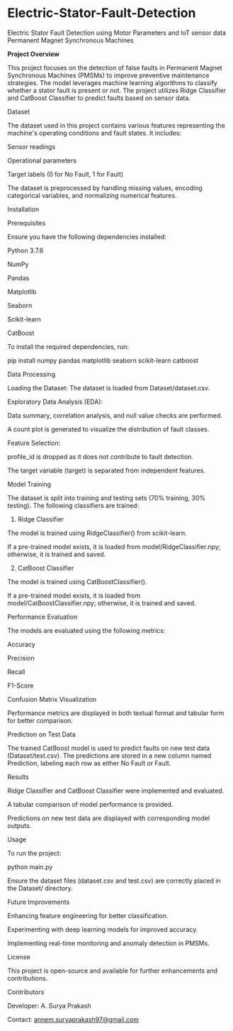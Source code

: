 # Electric-Stator-Fault-Detection
Electric Stator Fault Detection using Motor Parameters and IoT sensor data
Permanent Magnet Synchronous Machines

**Project Overview**

This project focuses on the detection of false faults in Permanent Magnet Synchronous Machines (PMSMs) to improve preventive maintenance strategies. The model leverages machine learning algorithms to classify whether a stator fault is present or not. The project utilizes Ridge Classifier and CatBoost Classifier to predict faults based on sensor data.

Dataset

The dataset used in this project contains various features representing the machine's operating conditions and fault states. It includes:

Sensor readings

Operational parameters

Target labels (0 for No Fault, 1 for Fault)

The dataset is preprocessed by handling missing values, encoding categorical variables, and normalizing numerical features.

Installation

Prerequisites

Ensure you have the following dependencies installed:

Python 3.7.6

NumPy

Pandas

Matplotlib

Seaborn

Scikit-learn

CatBoost

To install the required dependencies, run:

pip install numpy pandas matplotlib seaborn scikit-learn catboost

Data Processing

Loading the Dataset: The dataset is loaded from Dataset/dataset.csv.

Exploratory Data Analysis (EDA):

Data summary, correlation analysis, and null value checks are performed.

A count plot is generated to visualize the distribution of fault classes.

Feature Selection:

profile_id is dropped as it does not contribute to fault detection.

The target variable (target) is separated from independent features.

Model Training

The dataset is split into training and testing sets (70% training, 30% testing). The following classifiers are trained:

1. Ridge Classifier

The model is trained using RidgeClassifier() from scikit-learn.

If a pre-trained model exists, it is loaded from model/RidgeClassifier.npy; otherwise, it is trained and saved.

2. CatBoost Classifier

The model is trained using CatBoostClassifier().

If a pre-trained model exists, it is loaded from model/CatBoostClassifier.npy; otherwise, it is trained and saved.

Performance Evaluation

The models are evaluated using the following metrics:

Accuracy

Precision

Recall

F1-Score

Confusion Matrix Visualization

Performance metrics are displayed in both textual format and tabular form for better comparison.

Prediction on Test Data

The trained CatBoost model is used to predict faults on new test data (Dataset/test.csv). The predictions are stored in a new column named Prediction, labeling each row as either No Fault or Fault.

Results

Ridge Classifier and CatBoost Classifier were implemented and evaluated.

A tabular comparison of model performance is provided.

Predictions on new test data are displayed with corresponding model outputs.

Usage

To run the project:

python main.py

Ensure the dataset files (dataset.csv and test.csv) are correctly placed in the Dataset/ directory.

Future Improvements

Enhancing feature engineering for better classification.

Experimenting with deep learning models for improved accuracy.

Implementing real-time monitoring and anomaly detection in PMSMs.

License

This project is open-source and available for further enhancements and contributions.

Contributors

Developer: A. Surya Prakash

Contact: annem.suryaprakash97@gmail.com
